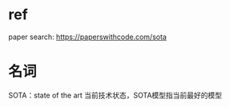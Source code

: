 # ref
paper search: https://paperswithcode.com/sota

# 名词
SOTA：state of the art 当前技术状态，SOTA模型指当前最好的模型